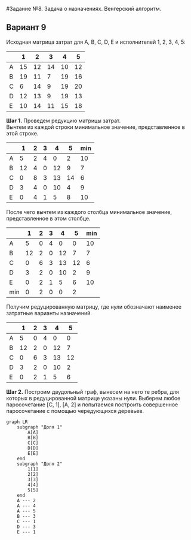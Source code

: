 #Задание №8. Задача о назначениях. Венгерский алгоритм.
## Вариант 9
Исходная матрица затрат для A, B, C, D, E и исполнителей 1, 2, 3, 4, 5:

|     | 1  | 2  | 3  | 4  | 5  |
|-----|----|----|----|----|----| 
| A   | 15 | 12 | 14 | 10 | 12 |
| B   | 19 | 11 | 7  | 19 | 16 |
| C   | 6  | 14 | 9  | 19 | 20 |
| D   | 12 | 13 | 9  | 19 | 13 |
| E   | 10 | 14 | 11 | 15 | 18 |

**Шаг 1.** Проведем редукцию матрицы затрат.   
  Вычтем из каждой строки минимальное значение, представленное в этой строке.

  |     | 1  | 2  | 3  | 4  | 5  | min |
  |-----|----|----|----|----|----|-----| 
  | A   | 5  | 2  | 4  | 0  | 2  | 10  |
  | B   | 12 | 4  | 0  | 12 | 9  | 7   |
  | C   | 0  | 8  | 3  | 13 | 14 | 6   |
  | D   | 3  | 4  | 0  | 10 | 4  | 9   |
  | E   | 0  | 4  | 1  | 5  | 8  | 10  |
  
  После чего вычтем из каждого столбца минимальное значение, представленное в этом столбце.

  |     | 1  | 2  | 3  | 4  | 5  | min |
  |-----|----|----|----|----|----|-----| 
  | A   | 5  | 0  | 4  | 0  | 0  | 10  |
  | B   | 12 | 2  | 0  | 12 | 7  | 7   |
  | C   | 0  | 6  | 3  | 13 | 12 | 6   |
  | D   | 3  | 2  | 0  | 10 | 2  | 9   |
  | E   | 0  | 2  | 1  | 5  | 6  | 10  |
  | min | 0  | 2  | 0  | 0  | 2  |     |

 Получим редуцированную матрицу, где нули обозначают наименее затратные варианты назначений.

  |     | 1  | 2  | 3  | 4  | 5  |
  |-----|----|----|----|----|----| 
  | A   | 5  | 0  | 4  | 0  | 0  |
  | B   | 12 | 2  | 0  | 12 | 7  |
  | C   | 0  | 6  | 3  | 13 | 12 |
  | D   | 3  | 2  | 0  | 10 | 2  |
  | E   | 0  | 2  | 1  | 5  | 6  |

**Шаг 2.** Построим двудольный граф, вынесем на него те ребра, для которых в редуцированной матрице указаны нули.
  Выберем любое паросочетание [C, 1], [A, 2] и попытаемся построить совершенное паросочетание с помощью чередующихся деревьев.
```mermaid
graph LR
    subgraph "Доля 1"
        A[A]
        B[B]
        C[C]
        D[D]
        E[E]
    end
    subgraph "Доля 2"
        1[1]
        2[2]
        3[3]
        4[4]
        5[5]
    end
    A --- 2
    A --- 4
    A --- 5
    B --- 3
    C --- 1
    D --- 3
    E --- 1
```

